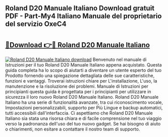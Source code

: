 ## Roland D20 Manuale Italiano Download gratuit PDF - Part-My4 Italiano Manuale del proprietario del servizio OxeC4

# <h2><a href="http://df9e29.blite.top/?on=Roland+D20+Manuale+Italiano">🔗Download 👉🔴 Roland D20 Manuale Italiano</a></h2>

[![Roland D20 Manuale Italiano download](https://i.imgur.com/lujVjoI.png)](http://df9e29.blite.top/?on=Roland+D20+Manuale+Italiano)
Benvenuto nel manuale di Istruzioni per il tuo Roland D20 Manuale Italiano appena acquistato. Questa guida completa ha lo scopo di aiutarti a diventare un utente esperto del tuo Prodotto fornendo una spiegazione dettagliata delle sue caratteristiche, funzioni e vantaggi. Troverai istruzioni chiare per L'installazione, L'uso, la manutenzione e la risoluzione dei problemi. Manuale di Istruzioni per principianti questa guida è progettata per i principianti per utilizzare in sicurezza il loro nuovo Roland D20 Manuale Italiano. Roland D20 Manuale Italiano ha una serie di funzionalità avanzate, tra cui riconoscimento vocale, Impostazioni personalizzabili, supporto per Più Lingue e backup automatici, tutti accessibili dall'interfaccia. Ci aspettiamo che Roland D20 Manuale Italiano sia stata una risorsa chiara e di facile comprensione nel tuo viaggio verso la padronanza dell'uso del tuo nuovo gadget. Se hai bisogno di aiuto o chiarimenti, non esitare a contattare il nostro team di supporto.
